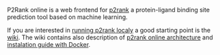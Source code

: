 P2Rank online is a web frontend for [p2rank] a protein-ligand binding site prediction tool based on machine learning.

If you are interested in [running p2rank localy](https://github.com/cusbg/p2rank-framework/wiki/PrankWeb-Home) a good starting point is the [wiki](https://github.com/cusbg/p2rank-framework/wiki).
The wiki contains also description of [p2rank online architecture](https://github.com/cusbg/p2rank-framework/wiki/PrankWeb-Architecture) and [instalation guide with Docker](https://github.com/cusbg/p2rank-framework/wiki/PrankWeb-Deploy-Docker).

[p2rank]: <https://github.com/rdk/p2rank>

